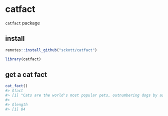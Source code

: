 catfact
=======



`catfact` package

## install


```r
remotes::install_github("sckott/catfact")
```


```r
library(catfact)
```

## get a cat fact


```r
cat_fact()
#> $fact
#> [1] "Cats are the world's most popular pets, outnumbering dogs by as many as three to one"
#> 
#> $length
#> [1] 84
```



